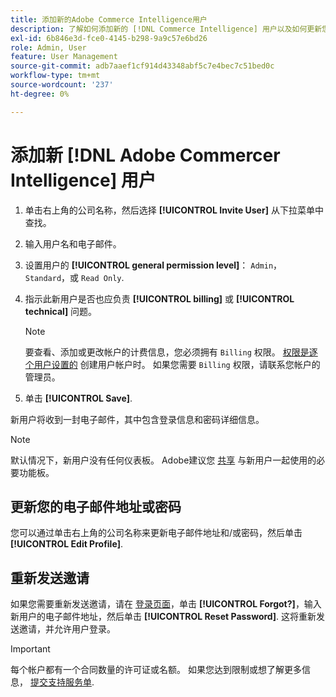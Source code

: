 ```yaml
---
title: 添加新的Adobe Commerce Intelligence用户
description: 了解如何添加新的 [!DNL Commerce Intelligence] 用户以及如何更新您的用户名或密码。
exl-id: 6b846e3d-fce0-4145-b298-9a9c57e6bd26
role: Admin, User
feature: User Management
source-git-commit: adb7aaef1cf914d43348abf5c7e4bec7c51bed0c
workflow-type: tm+mt
source-wordcount: '237'
ht-degree: 0%

---
```


# 添加新 [!DNL Adobe Commercer Intelligence] 用户

1. 单击右上角的公司名称，然后选择 **[!UICONTROL Invite User]** 从下拉菜单中查找。
1. 输入用户名和电子邮件。
1. 设置用户的 **[!UICONTROL general permission level]**： `Admin`， `Standard`，或 `Read Only`.
1. 指示此新用户是否也应负责 **[!UICONTROL billing]** 或 **[!UICONTROL technical]** 问题。

   >[!NOTE]
   >
   >要查看、添加或更改帐户的计费信息，您必须拥有 `Billing` 权限。 [权限是逐个用户设置的](../../administrator/user-management/user-management.md) 创建用户帐户时。 如果您需要 `Billing` 权限，请联系您帐户的管理员。

1. 单击 **[!UICONTROL Save]**.

新用户将收到一封电子邮件，其中包含登录信息和密码详细信息。

>[!NOTE]
>
>默认情况下，新用户没有任何仪表板。 Adobe建议您 [共享](../../data-user/dashboards/share-dashboard-with-users.md) 与新用户一起使用的必要功能板。

## 更新您的电子邮件地址或密码

您可以通过单击右上角的公司名称来更新电子邮件地址和/或密码，然后单击 **[!UICONTROL Edit Profile]**.

## 重新发送邀请

如果您需要重新发送邀请，请在 [登录页面](https://dashboard.rjmetrics.com/v2/session/create)，单击 **[!UICONTROL Forgot?]**，输入新用户的电子邮件地址，然后单击 **[!UICONTROL Reset Password]**. 这将重新发送邀请，并允许用户登录。

>[!IMPORTANT]
>
>每个帐户都有一个合同数量的许可证或名额。 如果您达到限制或想了解更多信息， [提交支持服务单](https://experienceleague.adobe.com/docs/commerce-knowledge-base/kb/troubleshooting/miscellaneous/mbi-service-policies.html).
